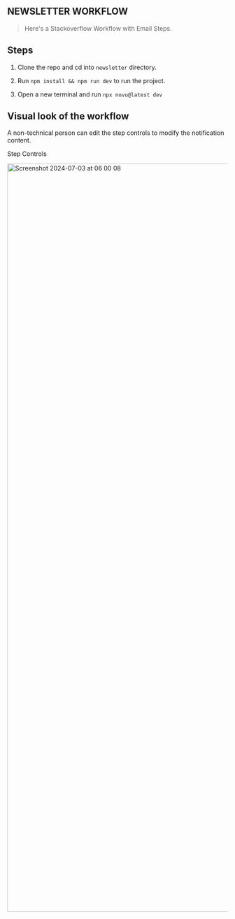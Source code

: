 ## NEWSLETTER WORKFLOW

> Here's a Stackoverflow Workflow with Email Steps.

## Steps

1. Clone the repo and cd into `newsletter` directory.

2. Run `npm install && npm run dev` to run the project.

3. Open a new terminal and run `npx novu@latest dev`

## Visual look of the workflow

A non-technical person can edit the step controls to modify the notification content.

Step Controls

<img width="1713" alt="Screenshot 2024-07-03 at 06 00 08" src="https://github.com/novuhq/examples/assets/2946769/ad91e586-e1f7-41fe-bd02-2feccb1ef314">
